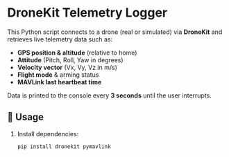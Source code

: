 # DroneKit Telemetry Logger

This Python script connects to a drone (real or simulated) via **DroneKit** and retrieves live telemetry data such as:

- **GPS position & altitude** (relative to home)
- **Attitude** (Pitch, Roll, Yaw in degrees)
- **Velocity vector** (Vx, Vy, Vz in m/s)
- **Flight mode** & arming status
- **MAVLink last heartbeat time**

Data is printed to the console every **3 seconds** until the user interrupts.

## 🚀 Usage

1. Install dependencies:
   ```bash
   pip install dronekit pymavlink
